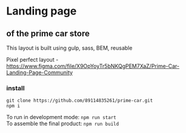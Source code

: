 # Landing page 
## of the prime car store
  
This layout is built using gulp, sass, BEM, reusable  
  
Pixel perfect layout - https://www.figma.com/file/X9OpYoyTr5bNKQgPEM7XaZ/Prime-Car-Landing-Page-Community  
### install 
`git clone https://github.com/89114835261/prime-car.git`   
`npm i`  
   
To run in development mode: `npm run start`  
To assemble the final product: `npm run build`
